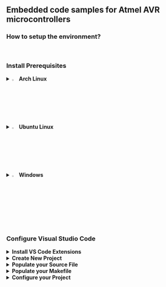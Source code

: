 ## Embedded code samples for Atmel AVR microcontrollers

### How to setup the environment?

<br>

### Install Prerequisites
  <details>
    <summary><img src="https://github.com/user-attachments/assets/6adedf3c-1d29-43f4-8e96-8c3d6cdcae11" width="3%" height="3%" /><b> Arch Linux</b></summary>
    <br>
    
    sudo pacman -S base-devel usbutils avrdude avr-gcc avr-libc  
    git clone https://aur.archlinux.org/visual-studio-code-bin.git
    cd visual-studio-code-bin
    makepkg -si
  </details>

  <details>
    <summary><img src="https://github.com/user-attachments/assets/731b966d-2257-4276-9d8b-ac7f43758c4d" width="3%" height="3%" /><b> Ubuntu Linux</b></summary>
    <br>
    
    sudo apt update
    sudo apt install gcc build-essential
    sudo apt install gcc-avr binutils-avr avr-libc gdb-avr
    sudo apt install libusb-dev avrdude
    sudo apt install code
    
  </details>

  <details>
    <summary><img src="https://github.com/user-attachments/assets/7cf4fdb1-c479-407a-89a4-1a254f1301ec" width="3%" height="3%" /><b> Windows</b></summary>  
    <br>
    - Install <a href="https://winavr.sourceforge.net">WinAVR</a> for a Light-Weight Compiler
    <br>
    - Or install the full <a href="https://ww1.microchip.com/downloads/aemDocuments/documents/DEV/ProductDocuments/SoftwareTools/avr8-gnu-toolchain-3.7.0.1796-win32.any.x86_64.zip">AVR Toolchain</a>
    <br>
    - Install <a href="https://code.visualstudio.com/Download">Visual Studio Code</a>
    <br>
  </details>

  <br>

### Configure Visual Studio Code

  <details>
    <summary><b>Install VS Code Extensions</b></summary>
    <br>
    &emsp;Open <b>Extensions</b> in the left pane or press <b>Ctrl+Shift+X</b>
    <br>
    <br>
    &emsp;Search for <b>C/C++ Extension Pack</b> and click <b>Install</b>
    <br>
    &emsp;&emsp;<img src="https://github.com/user-attachments/assets/329c0eb9-de80-4733-9330-db12b8b6e119" width="30%" height="30%" />
    <br>
    <br>
    &emsp;Search for <b>Makefile Tools</b> and click <b>Install</b>
    <br> 
    &emsp;&emsp;<img src="https://github.com/user-attachments/assets/ab3f2da6-5baa-40f6-8655-79ee52b7e633" width="30%" height="30%" />
  </details>

<details>
  <summary><b>Create New Project</b></summary><br>
  &emsp;Create an empty folder anywhere<br>
  &emsp;Open the empty folder ( Ctrl+O )<br>
  &emsp;Create an empty <b>C/C++ File</b> and a <b>Makefile</b> ( Right click -> New File )<br><br>
  &emsp;&emsp;<img src="https://github.com/user-attachments/assets/2a41e63a-a7a6-4da5-9505-1d13e64303cb" width="50%" height="50%" />
</details>

<details>
  <summary><b>Populate your Source File</b></summary><br>
  &emsp;Populate your <b>Source File</b>
  <br>
  <br>
  &emsp;&emsp;<img src="https://github.com/user-attachments/assets/b26bf4c2-954d-4b55-ba59-01909dfc951e" width="50%" height="50%" />
  <br>
  &emsp;&emsp;<b>Note:</b> Your header files will be red underlined.
  <br>
  &emsp;&emsp;This is an expected behavior.
  <br>
  &emsp;&emsp;To resolve this you must configure VS Code.
  <br>
  <br>
  &emsp;Press <b>F1</b> and in the searchbox type <b>C/C++</b>
  <br>
  &emsp;Then select <b>C/C++: Edit Configurations (UI)</b>
  <br>
  <br>
  &emsp;&emsp;<img src="https://github.com/user-attachments/assets/7f502d4f-5255-4542-86d5-b2358820893c" width="50%" height="50%" />
  <br>
  <br>
  &emsp;Set <b>Configuration Name</b> ( Linux or Win32 ...etc. )
  <br>
  <br>
  &emsp;&emsp;<img src="https://github.com/user-attachments/assets/19126ef9-a53c-49a5-ab7c-c9e60c406fdd" width="50%" height="50%" />
  <br>
  <br>
  &emsp;Locate <b>avr-gcc</b> on your Machine
  <br>
  &emsp;Edit the <b>Compiler Path</b>
  <br>
  <br>
  &emsp;&emsp;<img src="https://github.com/user-attachments/assets/239dcd6b-3a0d-4d27-b38d-5011e5343e79" width="50%" height="50%" />
  <br>
  &emsp;&emsp;<b>Note:</b> you will might need to use quotation marks
  <br>
  &emsp;&emsp;for the <b>Compiler Path</b> if there are empty spaces in it
  <br>
  <br>
  &emsp;Select <b>IntelliSense mode</b>
  <br>
  <br>
  &emsp;&emsp;<img src="https://github.com/user-attachments/assets/68aad793-1107-4302-ae71-535d2b2fbf81" width="50%" height="50%" />
  <br>
  &emsp;&emsp;<b>Note:</b> the <b>gcc-x86 (legacy)</b> worked fine for me<br>but make sure to test your platform specific <b>IntelliSense mode</b>
  <br>
  ( i.e. <b>linux-gcc-x86</b> or <b>windows-gcc-x86</b> )
  <br>
  <br>
  - Save the Configuration and check your Source Code<br><br>
  &emsp;&emsp;<img src="https://github.com/user-attachments/assets/b7277027-434c-4d58-a298-9ecf65dd2b56" width="50%" height="50%" /><br>
  &emsp;&emsp;<b>Note:</b> header file names are not underlined anymore
  <br>
  &emsp;&emsp;however methods and some definitions are.
  <br>
  &emsp;&emsp;This is an expected behavior.
  <br>
  &emsp;&emsp;You need to select the proper Microcontroller!
  <br>
  <br>
  &emsp;Press and hold <b>Ctrl</b> and click on the <b>avr/io.h</b> header file in your source
  <br>
  &emsp;This will bring you to <b>io.h</b> where you can look up your <b>Microcontroller definition</b>
  <br>
  &emsp;Copy your Microcontroller definition<br><br>
  &emsp;&emsp;<img src="https://github.com/user-attachments/assets/2ac5d640-4ba3-4c8f-985a-fbb932e01a67" width="50%" height="50%" />
  <br>
  <br>
  &emsp;Go back to the <b>C/C++ Configurations</b> and edit the <b>Defines</b> section<br>
  &emsp;Paste your <b>Microcontroller Definition</b> here and save it<br><br>
  &emsp;&emsp;<img src="https://github.com/user-attachments/assets/11e48bb2-45b7-4a23-b5bf-4705711a1ae3" width="50%" height="50%" />
  <br>
  <br>
  &emsp;Two <b>json</b> files appeared in the folder structure
  <br>
  &emsp;&emsp;<img src="https://github.com/user-attachments/assets/a6453534-0456-45d8-9adf-e9709f9aef11" width="50%" height="50%" />
  <br>
  <br>

  &emsp;Check if IntelliSense and Smart Hints work<br>
  &emsp;If nothing is underlined and all functionalities work you are <b>done 📗</b>
  <br>
  &emsp;&emsp;<img src="https://github.com/user-attachments/assets/eb631695-f2b1-4d10-a238-acb5003bc2ba" width="50%" height="50%" />
</details>

<details>
  <summary><b>Populate your Makefile</b></summary>
  <br>
  <br>
  
  Copy the name of your <b>Programmer Hardware</b>
  <br>
  
  ```bash
  avrdude -c ?
  ```
  <img src="https://github.com/user-attachments/assets/7758c9df-86cf-4bcb-bc04-dc7f8eb41489" width="50%" height="50%" />
  <br>
  <br>
  <br>
  Copy the name of your <b>Microcontroller</b>
  <br>
  
  ```bash
  avrdude -p ?
  ```
  <img src="https://github.com/user-attachments/assets/9ea12bd7-6f81-4923-87a3-407280066c9f" width="20%" height="20%" />
  <br>
  <br>
  <br>
  Construct the terminal command to <b>Flash the HEX File</b>
  <br>
  
  ```bash
  avrdude -c stk500v2 -p m328p -U main.hex
  ```

  <br>
  <br>
  Copy the name of your MCU for the Compiler
  
  ```bash
  avr-gcc --target-help
  ```

  <img src="https://github.com/user-attachments/assets/6e4febad-8233-4e10-aa59-ae4a957d1683" width="50%" height="50%" />
  <br>
  <br>
  <br>
  Check the <b>Crystal Oscillator Frequency</b>
  <br>
  For example if the frequency is <b>16 Mhz</b> the argument will be this:

  
  ```bash
  16000000UL
  ```

  <br>
  <br>

  Construct the terminal command to <b>Compile the HEX File</b>
  <br>
  <i>avr-gcc&emsp;<source_file>&emsp;<mcu_type>&emsp;<clock_frequency>&emsp;<output_file></i>
  <br>
  
  ```bash
  avr-gcc main.c -mmcu=atmega328p -DF_CPU=16000000UL -Os -o main.hex
  ```
  <b>Note:</b> the <b>-Os</b> argument will minimize the output file size
  <br>
  <br>
  <br>

  Populate your <b>Makefile</b> to Compile and Flash
  <br>
  <img src="https://github.com/user-attachments/assets/4aeb44db-a554-4e8d-a15c-a18e3aed78f8" width="50%" height="50%" />
</details>

<details>
  <summary><b>Configure your Project</b></summary>
  <br>
  <br>
  <b>Optionally:</b> You can execute the <b>Makefile</b> from the Terminal
  <br>
  by going to the <b>Project Folder</b> and executing this:
  <br>

  ```bash
  sudo make
  ```
  <br>
  But to directly execute your <b>Makefile</b> from VS Code
  <br>
  Press <b>F1</b> and search for <b>tasks</b> and select <b>Tasks: Configure Task</b>
  <br>
  <img src="https://github.com/user-attachments/assets/7594e421-84fe-42b0-be1c-7a8a20c3ba02" width="30%" height="30%" />
  <br>
  <br>
  Then select <b>Create tasks.json file from template</b>
  <br>
  <img src="https://github.com/user-attachments/assets/4438836a-37c6-46e3-9d25-fe163d01494c" width="50%" height="50%" />
  <br>
  <br>
  Then select <b>Others</b>
  <br>
  <img src="https://github.com/user-attachments/assets/e1a3669f-fd7f-4e72-a0af-c761d41ec1a2" width="40%" height="40%" />
  <br>
  <br>
  A <b>tasks.json</b> file will appear in the file explorer
  <br>
  <img src="https://github.com/user-attachments/assets/a00c5244-7fda-4dae-9b37-b4b942ee1abd" width="50%" height="50%" />
  <br>
  <br>
  The file content looks like this by default
  <br>
  <img src="https://github.com/user-attachments/assets/60ccb7b3-dc85-4552-b1a7-7ec4e2c519f6" width="50%" height="50%" />
  <br>
  <br>
  Edit <b>label</b> and <b>command</b> values and <b>save</b> the file
  <br>
  
  ```json
  {
  "version": "2.0.0",
  "tasks": [
      {
          "label": "make",
          "type": "shell",
          "command": "sudo make"
      }
    ]
  }
  ```
  <br>
  Press <b>F1</b> and select <b>Configure: Default Build Task</b>
  <br>
  <img src="https://github.com/user-attachments/assets/95ff3bdb-f533-4588-8809-0d9fd9bb4f20" width="30%" height="30%" />
  <br>
  <br>
  Select <b>make</b>
  <br>
  <img src="https://github.com/user-attachments/assets/60794350-775e-40cf-a883-3f10ccb6b63c" width="40%" height="40%" />
  <br>
  <b>Note:</b> the command <b>make</b> will might not appear<br>if the <b>json</b> is not saved correctly.
  <br>
  <br>
  This will add the <b>problemMatcher</b> and <b>group</b> sections to your <b>json</b> file
  <br>
  <img src="https://github.com/user-attachments/assets/609c071d-c1f7-402d-a3b6-bedc446dc9ef" width="50%" height="50%" />
  <br>
  <br>
  Now you can press <b>Ctrl+Shift+B</b> or select <b>Run Build Task</b>
  <br>
  <img src="https://github.com/user-attachments/assets/fd931bfd-05fd-438d-acf0-121c68d92620" width="30%" height="30%" />
  <br>
  <br>
  If the compile and upload was <b>successful</b>
  <br>
  the <b>terminal output</b> will look like this:
  <br>

  ```bash
  avrdude -c stk500v2 -p m328p -P /dev/ttyUSB0 -U main.hex
  avrdude: AVR device initialized and ready to accept instructions
  avrdude: device signature = 0x1e950f (probably m328p)
  avrdude: Note: flash memory has been specified, an erase cycle will be performed.
         To disable this feature, specify the -D option.
  avrdude: erasing chip
  
  avrdude: processing -U flash:w:main.hex:e
  avrdude: reading input file main.hex for flash
         with 164 bytes in 1 section within [0, 0xa3]
         using 2 pages and 92 pad bytes
  avrdude: writing 164 bytes flash ...
  Writing | ################################################## | 100% 0.19 s 
  avrdude: 164 bytes of flash written
  avrdude: verifying flash memory against main.hex
  Reading | ################################################## | 100% 0.13 s 
  avrdude: 164 bytes of flash verified
  
  avrdude done.  Thank you.
  ```
  
</details>
  
  
<br><br><br><br><br><br><br><br>
